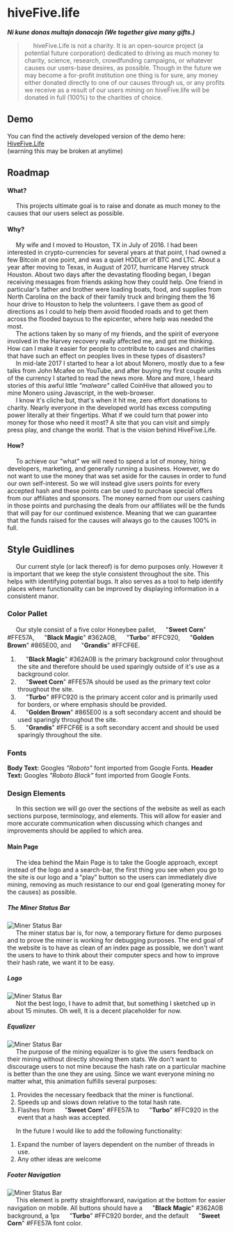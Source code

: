 # hiveFive.life
***Ni kune donas multajn donacojn (We together give many gifts.)***

> &nbsp;&nbsp;&nbsp;&nbsp;&nbsp;hiveFive.Life is not a charity. It is an open-source project (a
> potential future corporation) dedicated to driving as much money to
> charity, science, research, crowdfunding campaigns, or whatever causes
> our users-base desires,  as possible. Though in the future we may
> become a for-profit institution one thing is for sure, any money either
> donated directly to one of our causes through us, or any profits we
> receive as a result of our users mining on hiveFive.life will be donated
> in full (100%) to the charities of choice.

## Demo
You can find the actively developed version of the demo here:<br>
[HiveFive.Life](http://hivefive.life/)<br>
(warning this may be broken at anytime)

## Roadmap
#### What?
&nbsp;&nbsp;&nbsp;&nbsp;&nbsp;This projects ultimate goal is to raise and donate as much money to the causes that our users select as possible.
#### Why?
&nbsp;&nbsp;&nbsp;&nbsp;&nbsp;My wife and I moved to Houston, TX in July of 2016. I had been interested in crypto-currencies for several years at that point, I had owned a few Bitcoin at one point, and was a quiet HODLer of BTC and LTC. About a year after moving to Texas, in August of 2017, hurricane Harvey struck Houston. About two days after the devastating flooding began, I began receiving messages from friends asking how they could help. One friend in particular's father and brother were loading boats, food, and supplies from North Carolina on the back of their family truck and bringing them the 16 hour drive to Houston to help the volunteers. I gave them as good of directions as I could to help them avoid flooded roads and to get them across the flooded bayous to the epicenter, where help was needed the most.<br>
&nbsp;&nbsp;&nbsp;&nbsp;&nbsp;The actions taken by so many of my friends, and the spirit of everyone involved in the Harvey recovery really affected me, and got me thinking. How can I make it easier for people to contribute to causes and charities that have such an effect on peoples lives in these types of disasters?<br>
&nbsp;&nbsp;&nbsp;&nbsp;&nbsp;In mid-late 2017 I started to hear a lot about Monero, mostly due to a few talks from John Mcafee on YouTube, and after buying my first couple units of the currency I started to read the news more. More and more, I heard stories of this awful little *"malware"* called CoinHive that allowed you to mine Monero using Javascript, in the web-browser.<br>
&nbsp;&nbsp;&nbsp;&nbsp;&nbsp;I know it's cliche but, that's when it hit me, zero effort donations to charity. Nearly everyone in the developed world has excess computing power literally at their fingertips. What if we could turn that power into money for those who need it most? A site that you can visit and simply press play, and change the world. That is the vision behind HiveFive.Life.
#### How?
&nbsp;&nbsp;&nbsp;&nbsp;&nbsp;To achieve our "what" we will need to spend a lot of money, hiring developers, marketing, and generally running a business. However, we do not want to use the money that was set aside for the causes in order to fund our own self-interest. So we will instead give users points for every accepted hash and these points can be used to purchase special offers from our affiliates and sponsors. The money earned from our users cashing in those points and purchasing the deals from our affiliates will be the funds that will pay for our continued existence. Meaning that we can guarantee that the funds raised for the causes will always go to the causes 100% in full. 


## Style Guidlines

&nbsp;&nbsp;&nbsp;&nbsp;&nbsp;Our current style (or lack thereof) is for demo purposes only. However it is important that we keep the style consistent throughout the site. This helps with identifying potential bugs. It also serves as a tool to help identify places where functionality can be improved by displaying information in a consistent manor.

### Color Pallet&nbsp;&nbsp;&nbsp;&nbsp;&nbsp;<img src="http://opticaltortuosity.com/hivefive/images/readMe/blackMagic.png" width="15" height="15" /><img src="http://opticaltortuosity.com/hivefive/images/readMe/sweetCorn.png" width="15" height="15" /><img src="http://opticaltortuosity.com/hivefive/images/readMe/turbo.png" width="15" height="15" /><img src="http://opticaltortuosity.com/hivefive/images/readMe/goldenBrown.png" width="15" height="15" /><img src="http://opticaltortuosity.com/hivefive/images/readMe/grandis.png" width="15" height="15" />

&nbsp;&nbsp;&nbsp;&nbsp;&nbsp;Our style consist of a five color Honeybee pallet, <img src="http://opticaltortuosity.com/hivefive/images/readMe/sweetCorn.png" width="15" height="15" /> "**Sweet Corn**" #FFE57A, <img src="http://opticaltortuosity.com/hivefive/images/readMe/blackMagic.png" width="15" height="15" /> "**Black Magic**" #362A0B, <img src="http://opticaltortuosity.com/hivefive/images/readMe/turbo.png" width="15" height="15" /> "**Turbo**" #FFC920, <img src="http://opticaltortuosity.com/hivefive/images/readMe/goldenBrown.png" width="15" height="15" />  "**Golden Brown**" #865E00, and <img src="http://opticaltortuosity.com/hivefive/images/readMe/grandis.png" width="15" height="15" /> "**Grandis**" #FFCF6E.

 1. <img src="http://opticaltortuosity.com/hivefive/images/readMe/blackMagic.png" width="15" height="15" /> "**Black Magic**" #362A0B is the primary background color throughout the site and therefore should be used sparingly outside of it's use as a background color.
 2. <img src="http://opticaltortuosity.com/hivefive/images/readMe/sweetCorn.png" width="15" height="15" /> "**Sweet Corn**" #FFE57A should be used as the primary text color throughout the site.
 3. <img src="http://opticaltortuosity.com/hivefive/images/readMe/turbo.png" width="15" height="15" /> "**Turbo**" #FFC920 is the primary accent color and is primarily used for borders, or where emphasis should be provided.
 4. <img src="http://opticaltortuosity.com/hivefive/images/readMe/goldenBrown.png" width="15" height="15" /> "**Golden Brown**" #865E00 is a soft secondary accent and should be used sparingly throughout the site.
 5. <img src="http://opticaltortuosity.com/hivefive/images/readMe/grandis.png" width="15" height="15" />  "**Grandis**" #FFCF6E is a soft secondary accent and should be used sparingly throughout the site.

### Fonts&nbsp;&nbsp;&nbsp;&nbsp;&nbsp;<img src="http://opticaltortuosity.com/hivefive/images/readMe/blackMagic.png" width="15" height="15" /><img src="http://opticaltortuosity.com/hivefive/images/readMe/sweetCorn.png" width="15" height="15" /><img src="http://opticaltortuosity.com/hivefive/images/readMe/turbo.png" width="15" height="15" /><img src="http://opticaltortuosity.com/hivefive/images/readMe/goldenBrown.png" width="15" height="15" /><img src="http://opticaltortuosity.com/hivefive/images/readMe/grandis.png" width="15" height="15" />
**Body Text:** Googles *"Roboto"* font imported from Google Fonts.
**Header Text:** Googles *"Roboto Black"* font imported from Google Fonts.

### Design Elements&nbsp;&nbsp;&nbsp;&nbsp;&nbsp;<img src="http://opticaltortuosity.com/hivefive/images/readMe/blackMagic.png" width="15" height="15" /><img src="http://opticaltortuosity.com/hivefive/images/readMe/sweetCorn.png" width="15" height="15" /><img src="http://opticaltortuosity.com/hivefive/images/readMe/turbo.png" width="15" height="15" /><img src="http://opticaltortuosity.com/hivefive/images/readMe/goldenBrown.png" width="15" height="15" /><img src="http://opticaltortuosity.com/hivefive/images/readMe/grandis.png" width="15" height="15" />
&nbsp;&nbsp;&nbsp;&nbsp;&nbsp;In this section we will go over the sections of the website as well as each sections purpose, terminology, and elements. This will allow for easier and more accurate communication when discussing which changes and improvements should be applied to which area.
#### Main Page
&nbsp;&nbsp;&nbsp;&nbsp;&nbsp;The idea behind the Main Page is to take the Google approach, except instead of the logo and a search-bar, the first thing you see when you go to the site is our logo and a "play" button so the users can immediately dive mining, removing as much resistance to our end goal (generating money for the causes) as possible.
##### The Miner Status Bar
![Miner Status Bar](http://opticaltortuosity.com/hivefive/images/readMe/minerStatus.png)<br>
&nbsp;&nbsp;&nbsp;&nbsp;&nbsp;The miner status bar is, for now, a temporary fixture for demo purposes and to prove the miner is working for debugging purposes. The end goal of the website is to have as clean of an index page as possible, we don't want the users to have to think about their computer specs and how to improve their hash rate, we want it to be easy.
##### Logo
![Miner Status Bar](http://opticaltortuosity.com/hivefive/images/readMe/logo.png)<br>
&nbsp;&nbsp;&nbsp;&nbsp;&nbsp;Not the best logo, I have to admit that, but something I sketched up in about 15 minutes. Oh well, It is a decent placeholder for now.
##### Equalizer
![Miner Status Bar](http://opticaltortuosity.com/hivefive/images/readMe/equalizer.png)<br>
&nbsp;&nbsp;&nbsp;&nbsp;&nbsp;The purpose of the mining equalizer is to give the users feedback on their mining without directly showing them stats. We don't want to discourage users to not mine because the hash rate on a particular machine is better than the one they are using. Since we want everyone mining no matter what, this animation fulfills several purposes:

 1.  Provides the necessary feedback that the miner is functional.
 2. Speeds up and slows down relative to the total hash rate.
 3.  Flashes from <img src="http://opticaltortuosity.com/hivefive/images/readMe/sweetCorn.png" width="15" height="15" /> "**Sweet Corn**" #FFE57A to <img src="http://opticaltortuosity.com/hivefive/images/readMe/turbo.png" width="15" height="15" /> "**Turbo**" #FFC920 in the event that a hash was accepted.

&nbsp;&nbsp;&nbsp;&nbsp;&nbsp;In the future I would like to add the following functionality:

 1. Expand the number of layers dependent on the number of threads in use.
 2. Any other ideas are welcome
##### Footer Navigation
![Miner Status Bar](http://opticaltortuosity.com/hivefive/images/readMe/footer.png)<br>
&nbsp;&nbsp;&nbsp;&nbsp;&nbsp;This element is pretty straightforward, navigation at the bottom for easier navigation on mobile. All buttons should have a <img src="http://opticaltortuosity.com/hivefive/images/readMe/blackMagic.png" width="15" height="15" /> "**Black Magic**" #362A0B background, a 1px <img src="http://opticaltortuosity.com/hivefive/images/readMe/turbo.png" width="15" height="15" /> "**Turbo**" #FFC920 border, and the default <img src="http://opticaltortuosity.com/hivefive/images/readMe/sweetCorn.png" width="15" height="15" /> "**Sweet Corn**" #FFE57A font color.

